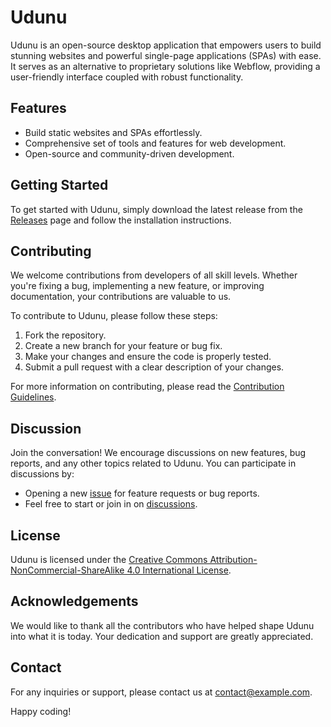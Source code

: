 # Udunu

Udunu is an open-source desktop application that empowers users to build stunning websites and powerful single-page applications (SPAs) with ease. It serves as an alternative to proprietary solutions like Webflow, providing a user-friendly interface coupled with robust functionality.

## Features

- Build static websites and SPAs effortlessly.
- Comprehensive set of tools and features for web development.
- Open-source and community-driven development.

## Getting Started

To get started with Udunu, simply download the latest release from the [Releases](https://github.com/benhexie/udunu/releases) page and follow the installation instructions.

## Contributing

We welcome contributions from developers of all skill levels. Whether you're fixing a bug, implementing a new feature, or improving documentation, your contributions are valuable to us.

To contribute to Udunu, please follow these steps:

1. Fork the repository.
2. Create a new branch for your feature or bug fix.
3. Make your changes and ensure the code is properly tested.
4. Submit a pull request with a clear description of your changes.

For more information on contributing, please read the [Contribution Guidelines](CONTRIBUTING.md).

## Discussion

Join the conversation! We encourage discussions on new features, bug reports, and any other topics related to Udunu. You can participate in discussions by:

- Opening a new [issue](https://github.com/benhexie/udunu/issues) for feature requests or bug reports.
- Feel free to start or join in on [discussions](https://github.com/benhexie/udunu/discussions).

## License

Udunu is licensed under the [Creative Commons Attribution-NonCommercial-ShareAlike 4.0 International License](LICENSE).

## Acknowledgements

We would like to thank all the contributors who have helped shape Udunu into what it is today. Your dedication and support are greatly appreciated.

## Contact

For any inquiries or support, please contact us at [contact@example.com](mailto:contact@example.com).

Happy coding!
